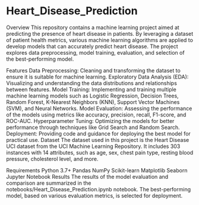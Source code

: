 # Heart_Disease_Prediction
Overview
This repository contains a machine learning project aimed at predicting the presence of heart disease in patients. By leveraging a dataset of patient health metrics, various machine learning algorithms are applied to develop models that can accurately predict heart disease. The project explores data preprocessing, model training, evaluation, and selection of the best-performing model.

Features
Data Preprocessing: Cleaning and transforming the dataset to ensure it is suitable for machine learning.
Exploratory Data Analysis (EDA): Visualizing and understanding the data distributions and relationships between features.
Model Training: Implementing and training multiple machine learning models such as Logistic Regression, Decision Trees, Random Forest, K-Nearest Neighbors (KNN), Support Vector Machines (SVM), and Neural Networks.
Model Evaluation: Assessing the performance of the models using metrics like accuracy, precision, recall, F1-score, and ROC-AUC.
Hyperparameter Tuning: Optimizing the models for better performance through techniques like Grid Search and Random Search.
Deployment: Providing code and guidance for deploying the best model for practical use.
Dataset
The dataset used in this project is the Heart Disease UCI dataset from the UCI Machine Learning Repository. It includes 303 instances with 14 attributes, such as age, sex, chest pain type, resting blood pressure, cholesterol level, and more.

Requirements
Python 3.7+
Pandas
NumPy
Scikit-learn
Matplotlib
Seaborn
Jupyter Notebook
Results
The results of the model evaluation and comparison are summarized in the notebooks/Heart_Disease_Prediction.ipynb notebook. The best-performing model, based on various evaluation metrics, is selected for deployment.
